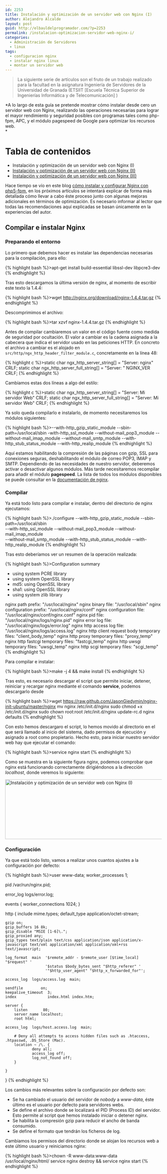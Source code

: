 ```yaml
---
id: 2253
title: Instalación y optimización de un servidor web con Nginx (I)
author: Alejandro Alcalde
layout: post
guid: http://elbauldelprogramador.com/?p=2253
permalink: /instalacion-optimizacion-servidor-web-nginx-i/
categories:
  - Administración de Servidores
  - linux
tags:
  - configuracion nginx
  - instalar nginx linux
  - montar un servidor web
---
```

> La siguiente serie de artículos son el fruto de un trabajo realizado para la facultad en la asignatura Ingeniería de Servidores de la Universidad de Granada (ETSIIT [Escuela Técnica Superior de Ingenierías Informática y de Telecomunicación] )

*A lo largo de esta guía se pretende mostrar cómo instalar desde cero un servidor web con Nginx, realizando las operaciones necesarias para lograr el mayor rendimiento y seguridad posibles con programas tales como php-fpm, APC, y el módulo pagespeed de Google para optimizar los recursos web.  
*

# Tabla de contenidos

  * Instalación y optimización de un servidor web con Nginx (I)
  * [Instalación y optimización de un servidor web con Nginx (II)][1]
  * [Instalación y optimización de un servidor web con Nginx (III)][2]

Hace tiempo se vío en este blog [cómo instalar y configurar Nginx con php5-fpm][3], en los próximos artículos se intentará explicar de forma más detallada cómo llevar a cabo éste proceso junto con algunas mejoras adicionales en términos de optimización. Es necesario informar al lector que todas las recomendaciones aquí explicadas se basan únicamente en la experiencias del autor.

<!--more-->

## Compilar e instalar Nginx

### Preparando el entorno

Lo primero que debemos hacer es instalar las dependencias necesarias para la compilación, para ello:

{% highlight bash %}>apt-get install build-essential libssl-dev libpcre3-dev
{% endhighlight %}

Tras esto descargamos la última versión de nginx, al momento de escribir este texto la 1.4.4:

{% highlight bash %}>wget http://nginx.org/download/nginx-1.4.4.tar.gz
{% endhighlight %}

Descomprimimos el archivo:

{% highlight bash %}>tar xzvf nginx-1.4.4.tar.gz
{% endhighlight %}

Antes de compilar cambiaremos un valor en el código fuente como medida de seguridad por ocultación. El valor a cambiar es la cadena asignada a la cabecera que indica el servidor usado en las peticiones HTTP. En concreto el archivo a cambiar es el alojado en `src/http/ngx_http_header_filter_module.c`, concretamente en la línea 48:

{% highlight c %}>static char ngx_http_server_string[] = "Server: nginx" CRLF;
static char ngx_http_server_full_string[] = "Server: " NGINX_VER CRLF;
{% endhighlight %}

Cambiamos estas dos líneas a algo del estilo:

{% highlight c %}>static char ngx_http_server_string[] = "Server: Mi servidor Web" CRLF;
static char ngx_http_server_full_string[] = "Server: Mi servidor Web" CRLF;
{% endhighlight %}

Ya solo queda compilarlo e instalarlo, de momento necesitaremos los módulos siguientes:

{% highlight bash %}>--with-http_gzip_static_module --sbin-path=/usr/local/sbin -with-http_ssl_module --without-mail_pop3_module --without-mail_imap_module --without-mail_smtp_module --with-http_stub_status_module --with-http_realip_module
{% endhighlight %}

Aquí estamos habilitando la compresión de las páginas con gzip, SSL para conexiones seguras, deshabilitando el módulo de correo POP3, IMAP y SMTP. Dependiendo de las necesidades de nuestro servidor, deberemos activar o desactivar algunos módulos. Más tarde necesitaremos recompilar para añadir el módulo **pagespeed**. La lista de todos los módulos disponibles se puede consultar en la <a href="http://wiki.nginx.org/Modules" title="Módulos nginx" target="_blank">documentación de nginx</a>.

### Compilar

Ya está todo listo para compilar e instalar, dentro del directorio de nginx ejecutamos:

{% highlight bash %}>./configure --with-http_gzip_static_module --sbin-path=/usr/local/sbin \
--with-http_ssl_module --without-mail_pop3_module --without-mail_imap_module\
--without-mail_smtp_module --with-http_stub_status_module --with-http_realip_module
{% endhighlight %}

Tras esto deberíamos ver un resumen de la operación realizada:

{% highlight bash %}>Configuration summary
  + using system PCRE library
  + using system OpenSSL library
  + md5: using OpenSSL library
  + sha1: using OpenSSL library
  + using system zlib library

  nginx path prefix: "/usr/local/nginx"
  nginx binary file: "/usr/local/sbin"
  nginx configuration prefix: "/usr/local/nginx/conf"
  nginx configuration file: "/usr/local/nginx/conf/nginx.conf"
  nginx pid file: "/usr/local/nginx/logs/nginx.pid"
  nginx error log file: "/usr/local/nginx/logs/error.log"
  nginx http access log file: "/usr/local/nginx/logs/access.log"
  nginx http client request body temporary files: "client_body_temp"
  nginx http proxy temporary files: "proxy_temp"
  nginx http fastcgi temporary files: "fastcgi_temp"
  nginx http uwsgi temporary files: "uwsgi_temp"
  nginx http scgi temporary files: "scgi_temp"
{% endhighlight %}

Para compilar e instalar:

{% highlight bash %}>make -j 4 &#038;&#038; make install
{% endhighlight %}

Tras esto, es necesario descargar el script que permite iniciar, detener, reiniciar y recargar nginx mediante el comando **service**, podemos descargarlo desde

{% highlight bash %}>wget https://raw.github.com/JasonGiedymin/nginx-init-ubuntu/master/nginx
mv nginx /etc/init.d/nginx
sudo chmod +x /etc/init.d/nginx
sudo chown root:root /etc/init.d/nginx
update-rc.d nginx defaults
{% endhighlight %}

Con esto hemos descargaro el script, lo hemos movido al directorio en el que será llamado al inicio del sistema, dado permisos de ejecución y asignado a root como propietario. Hecho esto, para iniciar nuestro servidor web hay que ejecutar el comando:

{% highlight bash %}>service nginx start
{% endhighlight %}

Como se muestra en la siguiente figura nginx, podemos comprobar que nginx está funcionando correctamente dirigiéndonos a la dirección *localhost*, donde veremos lo siguiente:

<img src="http://elbauldelprogramador.com/content/uploads/2014/02/instalacionNginx.png" alt="Instalación y optimización de un servidor web con Nginx (I)" width="554" height="192" class="aligncenter size-full wp-image-2254" />

### Configuración

Ya que está todo listo, vamos a realizar unos cuantos ajustes a la configuración por defecto:

{% highlight bash %}>user  www-data;
worker_processes  1;

pid        /var/run/nginx.pid;

error_log  logs/error.log;

events {
    worker_connections  1024;
}

http {
    include       mime.types;
    default_type  application/octet-stream;

    gzip on;
    gzip_buffers 16 8k;
    gzip_disable "MSIE [1-6]\.";
    gzip_proxied any;
    gzip_types text/plain text/css application/json application/x-javascript text/xml application/xml application/xml+rss text/javascript;

    log_format  main  '$remote_addr - $remote_user [$time_local] "$request" '
                      '$status $body_bytes_sent "$http_referer" '
                      '"$http_user_agent" "$http_x_forwarded_for"';

    access_log  logs/access.log  main;

    sendfile        on;
    keepalive_timeout  3;
    index              index.html index.htm;

    server {
        listen       80;
        server_name localhost;
        root html;

    access_log  logs/host.access.log  main;

        # Deny all attempts to access hidden files such as .htaccess, .htpasswd, .DS_Store (Mac).
        location ~ /\. {
                deny all;
                access_log off;
                log_not_found off;
        }

    }

}
{% endhighlight %}

Los cambios más relevantes sobre la configuración por defecto son:

  * Se ha cambiado el usuario del servidor de *nobody* a *www-data*, éste último es el usuario por defecto para servidores webs.
  * Se define el archivo donde se localizará el PID (Process ID) del servidor. Esto permite al script que hemos instalado iniciar o detener nginx.
  * Se habilita la compresión gzip para reducir el ancho de banda consumido.
  * Se define el formato que tendrán los ficheros de log.

Cambiamos los permisos del directorio donde se alojan los recursos web a este último usuario y reiniciamos nginx:

{% highlight bash %}>chown -R www-data:www-data /usr/local/nginx/html/
service nginx destroy &#038;&#038; service nginx start
{% endhighlight %}



 [1]: http://elbauldelprogramador.com/instalacion-optimizacion-servidor-web-nginx-ii "Instalación y optimización de un servidor web con Nginx (II)"
 [2]: http://elbauldelprogramador.com/instalacion-optimizacion-servidor-web-nginx-iii "Instalación y optimización de un servidor web con Nginx (III)"
 [3]: http://elbauldelprogramador.com/como-instalar-nginx-con-php5-fpm/ "Cómo instalar y configurar Nginx con php5-fpm"